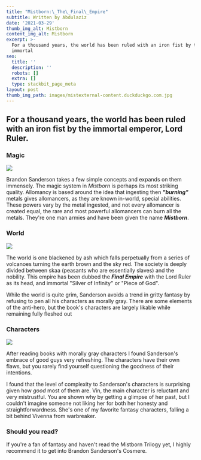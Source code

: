 ```yaml
---
title: "Mistborn:\_The\_Final\_Empire"
subtitle: Written by Abdulaziz
date: '2021-03-29'
thumb_img_alt: Mistborn
content_img_alt: Mistborn
excerpt: >-
  For a thousand years, the world has been ruled with an iron fist by the
  immortal
seo:
  title: ''
  description: ''
  robots: []
  extra: []
  type: stackbit_page_meta
layout: post
thumb_img_path: images/mistexternal-content.duckduckgo.com.jpg
---
```

## For a thousand years, the world has been ruled with an iron fist by the immortal emperor, Lord Ruler.

### Magic

![](/images/allomancy.png)

Brandon Sanderson takes a few simple concepts and expands on them immensely. The magic system in *Mistborn* is perhaps its most striking quality. Allomancy is based around the idea that ingesting then ***"burning"*** metals gives allomancers, as they are known in-world, special abilities. These powers vary by the metal ingested, and not every allomancer is created equal, the rare and most powerful allomancers can burn all the metals. They're one man armies and have been given the name ***Mistborn***.

### World

![](/images/purple-zucchini.jpg)

The world is one blackened by ash which falls perpetually from a series of volcanoes turning the earth brown and the sky red. The society is deeply divided between skaa (peasants who are essentially slaves) and the nobility. This empire has been dubbed the ***Final Empire*** with the Lord Ruler as its head, and immortal "Silver of Infinity" or "Piece of God".

While the world is quite grim, Sanderson avoids a trend in gritty fantasy by refusing to pen all his characters as morally gray. There are some elements of the anti-hero, but the book's characters are largely likable while remaining fully fleshed out

### Characters

![](/images/25909996.\_SY540\_.jpg)

After reading books with morally gray characters I found Sanderson's embrace of good guys very refreshing. The characters have their own flaws, but you rarely find yourself questioning the goodness of their intentions.

I found that the level of complexity to Sanderson's characters is surprising given how *good* most of them are. Vin, the main character is reluctant and very mistrustful. You are shown why by getting a glimpse of her past, but I couldn't imagine someone not liking her for both her honesty and straightforwardness. She's one of my favorite fantasy characters, falling a bit behind Vivenna from warbreaker.

### Should you read?

If you're a fan of fantasy and haven't read the Mistborn Trilogy yet, I highly recommend it to get into Brandon Sanderson's Cosmere.
